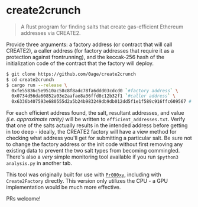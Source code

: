 # create2crunch

> A Rust program for finding salts that create gas-efficient Ethereum addresses via CREATE2.

Provide three arguments: a factory address (or contract that will call CREATE2), a caller address (for factory addresses that require it as a protection against frontrunning), and the keccak-256 hash of the initialization code of the contract that the factory will deploy.

```sh
$ git clone https://github.com/0age/create2crunch
$ cd create2crunch
$ cargo run --release \
  0xfe55836c5e9510ac58c8f8adc78fa6ddd03cdcd0 `#factory address` \
  0x0734d56da60852a03e2aafae8a36ffd8c12b32f1 `#caller address` \
  0x6336b407593e680555d2a5b24b983249db9db012dd5f1e1f589c916ffc609567 # init code
```

For each efficient address found, the salt, resultant addresses, and value *(i.e. approximate rarity)* will be written to `efficient_addresses.txt`. Verify that one of the salts actually results in the intended address before getting in too deep - ideally, the CREATE2 factory will have a view method for checking what address you'll get for submitting a particular salt. Be sure not to change the factory address or the init code without first removing any existing data to prevent the two salt types from becoming commingled. There's also a *very* simple monitoring tool available if you run `$python3 analysis.py` in another tab.

This tool was originally built for use with [`Pr000xy`](https://github.com/0age/Pr000xy), including with `Create2Factory` directly. This version only utilizes the CPU - a GPU implementation would be much more effective.

PRs welcome!
